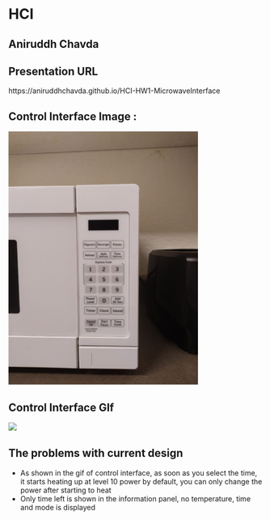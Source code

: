 <h1>HCI</h1>

<h2>Aniruddh Chavda</h2>

<h2>Presentation URL</h2>
https://aniruddhchavda.github.io/HCI-HW1-MicrowaveInterface

<h2>Control Interface Image :</h2>
<img src="Images/Control Interface.jpeg" widfth=250 height=500>

<h2>Control Interface GIf</h2>
<img src="Images/Control Interface.gif" widfth=250 height=500>

<h2>The problems with current design</h2>
<ul>
  <li>As shown in the gif of control interface, as soon as you select the time, it starts heating up at level 10 power by default, you can only change the power after starting to heat</li>
  <li>Only time left is shown in the information panel, no temperature, time and mode is displayed</li>
</ul>
